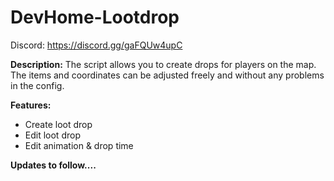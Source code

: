 # DevHome-Lootdrop

Discord: https://discord.gg/gaFQUw4upC

**Description:**
The script allows you to create drops for players on the map. The items and coordinates can be adjusted freely and without any problems in the config.

**Features:**
- Create loot drop
- Edit loot drop
- Edit animation & drop time

**Updates to follow....**
